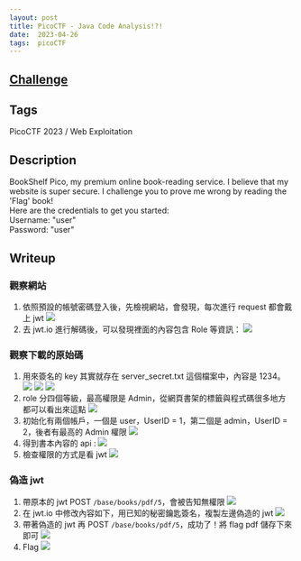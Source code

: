 ```yaml
---
layout: post
title: PicoCTF - Java Code Analysis!?!
date:  2023-04-26
tags:  picoCTF
---
```


## [Challenge](https://play.picoctf.org/practice/challenge/355?category=1&originalEvent=72&page=1)

## Tags
PicoCTF 2023 / Web Exploitation

## Description
BookShelf Pico, my premium online book-reading service.
I believe that my website is super secure. I challenge you to prove me wrong by reading the 'Flag' book!
<br />
Here are the credentials to get you started:
<br />
Username: "user"<br />
Password: "user"

## Writeup
### 觀察網站
1. 依照預設的帳號密碼登入後，先檢視網站，會發現，每次進行 request 都會戴上 jwt
    <img src="https://i.imgur.com/fMF4v9H.png">
2. 去 jwt.io 進行解碼後，可以發現裡面的內容包含 Role 等資訊：
    <img src="https://i.imgur.com/TZHzsYB.png">


### 觀察下載的原始碼
1. 用來簽名的 key 其實就存在 server_secret.txt 這個檔案中，內容是 1234。
    <img src="https://i.imgur.com/4lKdsko.png">
    <img src="https://i.imgur.com/HxORiSu.png">
    <img src="https://i.imgur.com/l8hrWy5.png">
2. role 分四個等級，最高權限是 Admin，從網頁書架的標籤與程式碼很多地方都可以看出來這點
    <img src="https://i.imgur.com/DwVjOWW.png">
3. 初始化有兩個帳戶，一個是 user，UserID = 1，第二個是 admin，UserID = 2，後者有最高的 Admin 權限
    <img src="https://i.imgur.com/NW0YgKR.png">
4. 得到書本內容的 api :
    <img src="https://i.imgur.com/ol0Iq2U.png">
5. 檢查權限的方式是看 jwt
    <img src="https://i.imgur.com/rF4MYgK.png">

### 偽造 jwt
1. 帶原本的 jwt POST `/base/books/pdf/5`，會被告知無權限
    <img src="https://i.imgur.com/hKcFG5g.png">
2. 在 jwt.io 中修改內容如下，用已知的秘密鑰匙簽名，複製左邊偽造的 jwt
    <img src="https://i.imgur.com/lRSRzIe.png">
3. 帶著偽造的 jwt 再 POST `/base/books/pdf/5`，成功了！將 flag pdf 儲存下來即可
    <img src="https://i.imgur.com/fFVmizL.png">
4. Flag
    <img src="https://i.imgur.com/UtpnOuI.png">